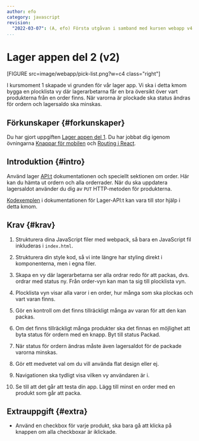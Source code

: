 ```yaml
---
author: efo
category: javascript
revision:
  "2022-03-07": (A, efo) Första utgåvan i samband med kursen webapp v4.
...
```

Lager appen del 2 (v2)
==================================
[FIGURE src=image/webapp/pick-list.png?w=c4 class="right"]

I kursmoment 1 skapade vi grunden för vår lager app. Vi ska i detta kmom bygga en plocklista vy där lagerarbetarna får en bra översikt över vart produkterna från en order finns. När varorna är plockade ska status ändras för ordern och lagersaldo ska minskas.



<!--more-->



Förkunskaper {#forkunskaper}
-----------------------
Du har gjort uppgiften [Lager appen del 1](uppgift/lager-appen-del-1-v2). Du har jobbat dig igenom övningarna [Knappar för mobilen](kunskap/knappar-for-mobilen) och [Routing i React](kunskap/routing-och-navigation-i-react).



Introduktion {#intro}
-----------------------

Använd lager [API:t](https://lager.emilfolino.se/v2) dokumentationen och speciellt sektionen om order. Här kan du hämta ut ordern och alla orderrader. När du ska uppdatera lagersaldot använder du dig av `PUT` HTTP-metoden för produkterna.

[Kodexemplen](https://lager.emilfolino.se/v2#fetch) i dokumentationen för Lager-API:t kan vara till stor hjälp i detta kmom.



Krav {#krav}
-----------------------

1. Strukturera dina JavaScript filer med webpack, så bara en JavaScript fil inkluderas i `index.html`.

1. Strukturera din style kod, så vi inte längre har styling direkt i komponenterna, men i egna filer.

1. Skapa en vy där lagerarbetarna ser alla ordrar redo för att packas, dvs. ordrar med status ny. Från order-vyn kan man ta sig till plocklista vyn.

1. Plocklista vyn visar alla varor i en order, hur många som ska plockas och vart varan finns.

1. Gör en kontroll om det finns tillräckligt många av varan för att den kan packas.

1. Om det finns tillräckligt många produkter ska det finnas en möjlighet att byta status för ordern med en knapp. Byt till status Packad.

1. När status för ordern ändras måste även lagersaldot för de packade varorna minskas.

1. Gör ett medvetet val om du vill använda flat design eller ej.

1. Navigationen ska tydligt visa vilken vy användaren är i.

1. Se till att det går att testa din app. Lägg till minst en order med en produkt som går att packa.



Extrauppgift {#extra}
-----------------------
* Använd en checkbox för varje produkt, ska bara gå att klicka på knappen om alla checkboxar är iklickade.
